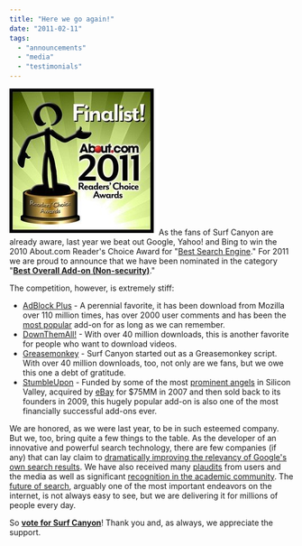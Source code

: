 ```yaml
---
title: "Here we go again!"
date: "2011-02-11"
tags: 
  - "announcements"
  - "media"
  - "testimonials"
---
```


![](/assets/images/rank-dynamics/About-Readers-Choice-Finalist-4x4.jpg "About.com Readers Choice Finalist")As the fans of Surf Canyon are already aware, last year we beat out Google, Yahoo! and Bing to win the 2010 About.com Reader's Choice Award for "[Best Search Engine](http://blog.surfcanyon.com/2010/03/04/best-search-engine-winner/)." For 2011 we are proud to announce that we have been nominated in the category "**[Best Overall Add-on (Non-security)](http://browsers.about.com/od/allaboutwebbrowsers/ss/2011-readers-choice-awards-web-browsers-voting_5.htm)**."

The competition, however, is extremely stiff:

- [AdBlock Plus](https://addons.mozilla.org/en-US/firefox/addon/adblock-plus/) - A perennial favorite, it has been download from Mozilla over 110 million times, has over 2000 user comments and has been the [most popular](https://addons.mozilla.org/en-US/firefox/extensions/) add-on for as long as we can remember.
- [DownThemAll!](https://addons.mozilla.org/en-US/firefox/addon/downthemall/) - With over 40 million downloads, this is another favorite for people who want to download videos.
- [Greasemonkey](https://addons.mozilla.org/en-US/firefox/addon/greasemonkey/) - Surf Canyon started out as a Greasemonkey script. With over 40 million downloads, too, not only are we fans, but we owe this one a debt of gratitude.
- [StumbleUpon](http://www.stumbleupon.com) - Funded by some of the most [prominent angels](http://en.wikipedia.org/wiki/Stumbleupon) in Silicon Valley, acquired by [eBay](http://www.eBay.com) for $75MM in 2007 and then sold back to its founders in 2009, this hugely popular add-on is also one of the most financially successful add-ons ever.

We are honored, as we were last year, to be in such esteemed company. But we, too, bring quite a few things to the table. As the developer of an innovative and powerful search technology, there are few companies (if any) that can lay claim to [dramatically improving the relevancy of Google's own search results](http://blog.surfcanyon.com/2008/12/01/evaluating-surf-canyon’s-technology-part-2/). We have also received many [plaudits](http://blog.surfcanyon.com/category/testimonials/) from users and the media as well as significant [recognition in the academic community](http://blog.surfcanyon.com/2009/07/15/selected-for-oral-presentation-at-sigir-09/). The [future of search](http://blog.surfcanyon.com/2010/08/06/where-is-search-going-search-engine-land-interview-with-gordon-hotchkiss/), arguably one of the most important endeavors on the internet, is not always easy to see, but we are delivering it for millions of people every day.

So **[vote for Surf Canyon](http://browsers.about.com/od/allaboutwebbrowsers/ss/2011-readers-choice-awards-web-browsers-voting_5.htm)**! Thank you and, as always, we appreciate the support.
